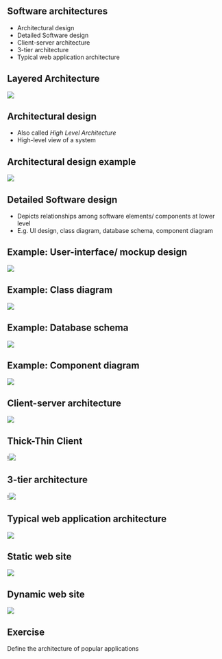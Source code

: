 ## Software architectures 
* Architectural design
* Detailed Software design
* Client-server architecture
* 3-tier architecture
* Typical web application architecture


## Layered Architecture
![](media/layers.png)


## Architectural design
* Also called _High Level Architecture_
* High-level view of a system


## Architectural design example
![](media/web_architecture.png)


## Detailed Software design
* Depicts relationships among software elements/ components at lower level
* E.g. UI design, class diagram, database schema, component diagram


## Example: User-interface/ mockup design
![](media/mockup_design.png)


## Example: Class diagram
![](media/class_diagram_example.png)


## Example: Database schema
![](media/database_schema_example.png)


## Example: Component diagram
![](media/component_example.png)


## Client-server architecture
![](media/client-server.png)


## Thick-Thin Client
!![](media/Thick-thin-client.png)


## 3-tier architecture
!![](media/3tier-architecture.png)


## Typical web application architecture
![](media/web_architecture.png)


## Static web site
![](media/static_web_site.png)


## Dynamic web site
![](media/dynamic_web_site.png)


## Exercise

Define the architecture of popular applications
